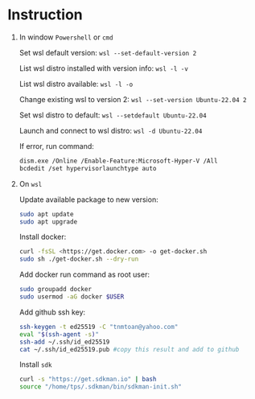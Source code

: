 # Instruction

1. In window `Powershell` or `cmd`

    Set wsl default version: `wsl --set-default-version 2`

    List wsl distro installed with version info: `wsl -l -v`

    List wsl distro available: `wsl -l -o`

    Change existing wsl to version 2: `wsl --set-version Ubuntu-22.04 2`

    Set wsl distro to default: `wsl --setdefault Ubuntu-22.04`

    Launch and connect to wsl distro: `wsl -d Ubuntu-22.04`

    If error, run command:

    ```bash
    dism.exe /Online /Enable-Feature:Microsoft-Hyper-V /All
    bcdedit /set hypervisorlaunchtype auto
    ```

1. On `wsl`

    Update available package to new version:

    ```bash
    sudo apt update
    sudo apt upgrade
    ```

    Install docker:

    ```bash
    curl -fsSL <https://get.docker.com> -o get-docker.sh
    sudo sh ./get-docker.sh --dry-run
    ```

    Add docker run command as root user:

    ```bash
    sudo groupadd docker
    sudo usermod -aG docker $USER
    ```

    Add github ssh key:

    ```bash
    ssh-keygen -t ed25519 -C "tnmtoan@yahoo.com"
    eval "$(ssh-agent -s)"
    ssh-add ~/.ssh/id_ed25519
    cat ~/.ssh/id_ed25519.pub #copy this result and add to github
    ```

    Install `sdk`

    ```bash
    curl -s "https://get.sdkman.io" | bash
    source "/home/tps/.sdkman/bin/sdkman-init.sh"
    ```
